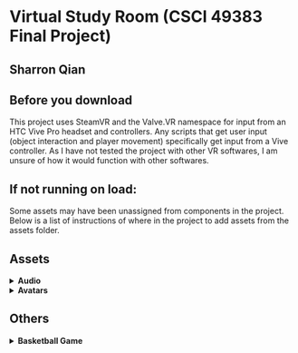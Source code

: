 # Virtual Study Room (CSCI 49383 Final Project)
## Sharron Qian


## Before you download
This project uses SteamVR and the Valve.VR namespace for input from an HTC Vive Pro headset and controllers. Any scripts that get user input (object interaction and player movement) specifically get input from a Vive controller. As I have not tested the project with other VR softwares, I am unsure of how it would function with other softwares.

## If not running on load:
Some assets may have been unassigned from components in the project. Below is a list of instructions of where in the project to add assets from the assets folder.
## **Assets**
<details>
    <summary><strong>Audio</strong></summary>
    <ol>
        <li>Free UI Click Sound Effects -> AUDIO -> Button -> SFX_UI_Button_Organic_Plastic_Generic_1</li>
        <ol>
            <li>Place the sound into the AudioClip inside Audio Source of the Collider underneath each Button.</li>
        </ol>
        <li> 04 honey lemon tea.wav
        <ol>
            <li>Place the music into the AudioClip in the Audio Source of the Music Player. </li>
            <li>Place the music into the Music variable of the PlayMusic.cs script of the Music Player.</li>
        </ol>
    </ol>
</details>
<details>
    <summary><strong>Avatars</strong></summary>
    <ol>
        <li>Drag Dancing Mouse game object from hierarchy into Mouse variable of PlayMusic.cs script of the Music Player.</li>
    </ol>
</details>

## **Others**
<details>
    <summary><strong>Basketball Game</strong></summary>
    <ol>
        <li>Drag Ball Respawn Point from hierarchy into the Table variable in the BasketballGame.cs script in the Collider under the Trash can in the Furniture game object.</li>
        <li>In the same script, drag the Ball from the hierarchy into the Ball variable.</li>
    </ol>
</details>
